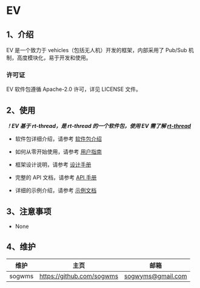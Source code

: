 # EV

## 1、介绍

EV 是一个致力于 vehicles（包括无人机）开发的框架，内部采用了 Pub/Sub 机制，高度模块化，易于开发和使用。

### 许可证

EV 软件包遵循 Apache-2.0 许可，详见 LICENSE 文件。
 
## 2、使用

*__！EV 基于 rt-thread，是 rt-thread 的一个软件包，使用 EV 需了解 [rt-thread](https://www.rt-thread.org/document/site/)__*

- 软件包详细介绍，请参考 [软件包介绍](docs/introduction.md)

- 如何从零开始使用，请参考 [用户指南](docs/user-guide.md)
- 框架设计说明，请参考 [设计手册](docs/design.md)
- 完整的 API 文档，请参考 [API 手册](docs/api.md)
- 详细的示例介绍，请参考 [示例文档](docs/samples.md)

## 3、注意事项

- None

## 4、维护

| 维护     | 主页       | 邮箱  |
| -------- | ---------- | --- |
| sogwms | https://github.com/sogwms | sogwyms@gmail.com |
